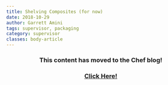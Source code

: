 ```yaml
---
title: Shelving Composites (for now)
date: 2018-10-29
author: Garrett Amini
tags: supervisor, packaging
category: supervisor
classes: body-article
---
```


<h3><p style="text-align: center;">This content has moved to the Chef blog!</p></h3>
<h3><a href="https://blog.chef.io/2018/10/29/shelving-composites-for-now"><p style="text-align: center;">Click Here!</p></a></h3>
